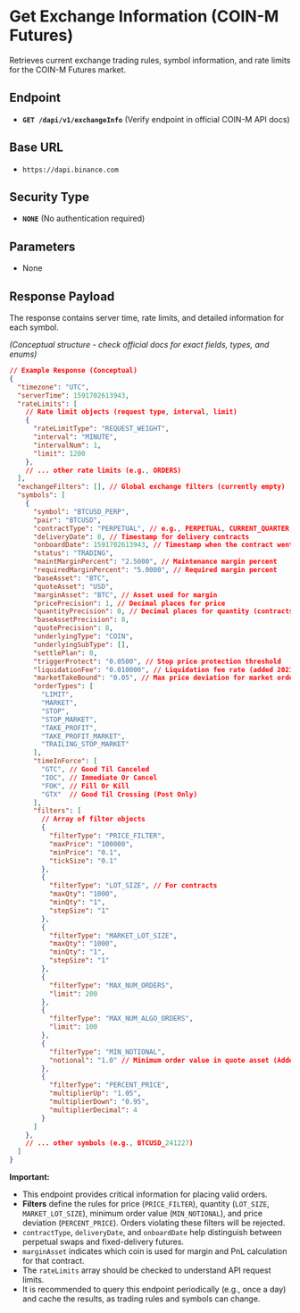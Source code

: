 # Get Exchange Information (COIN-M Futures)

Retrieves current exchange trading rules, symbol information, and rate limits for the COIN-M Futures market.

## Endpoint

*   **`GET /dapi/v1/exchangeInfo`** (Verify endpoint in official COIN-M API docs)

## Base URL

*   `https://dapi.binance.com`

## Security Type

*   **`NONE`** (No authentication required)

## Parameters

*   None

## Response Payload

The response contains server time, rate limits, and detailed information for each symbol.

*(Conceptual structure - check official docs for exact fields, types, and enums)*

```json
// Example Response (Conceptual)
{
  "timezone": "UTC",
  "serverTime": 1591702613943,
  "rateLimits": [
    // Rate limit objects (request type, interval, limit)
    {
      "rateLimitType": "REQUEST_WEIGHT",
      "interval": "MINUTE",
      "intervalNum": 1,
      "limit": 1200
    },
    // ... other rate limits (e.g., ORDERS)
  ],
  "exchangeFilters": [], // Global exchange filters (currently empty)
  "symbols": [
    {
      "symbol": "BTCUSD_PERP", 
      "pair": "BTCUSD",
      "contractType": "PERPETUAL", // e.g., PERPETUAL, CURRENT_QUARTER, NEXT_QUARTER
      "deliveryDate": 0, // Timestamp for delivery contracts
      "onboardDate": 1591702613943, // Timestamp when the contract went live
      "status": "TRADING",
      "maintMarginPercent": "2.5000", // Maintenance margin percent
      "requiredMarginPercent": "5.0000", // Required margin percent
      "baseAsset": "BTC",
      "quoteAsset": "USD",
      "marginAsset": "BTC", // Asset used for margin
      "pricePrecision": 1, // Decimal places for price
      "quantityPrecision": 0, // Decimal places for quantity (contracts)
      "baseAssetPrecision": 8,
      "quotePrecision": 8,
      "underlyingType": "COIN",
      "underlyingSubType": [],
      "settlePlan": 0,
      "triggerProtect": "0.0500", // Stop price protection threshold
      "liquidationFee": "0.010000", // Liquidation fee rate (added 2021-07-06)
      "marketTakeBound": "0.05", // Max price deviation for market orders (added 2021-07-06)
      "orderTypes": [
        "LIMIT",
        "MARKET",
        "STOP",
        "STOP_MARKET",
        "TAKE_PROFIT",
        "TAKE_PROFIT_MARKET",
        "TRAILING_STOP_MARKET"
      ],
      "timeInForce": [
        "GTC", // Good Til Canceled
        "IOC", // Immediate Or Cancel
        "FOK", // Fill Or Kill
        "GTX"  // Good Til Crossing (Post Only)
      ],
      "filters": [
        // Array of filter objects
        {
          "filterType": "PRICE_FILTER",
          "maxPrice": "100000",
          "minPrice": "0.1",
          "tickSize": "0.1"
        },
        {
          "filterType": "LOT_SIZE", // For contracts
          "maxQty": "1000",
          "minQty": "1",
          "stepSize": "1" 
        },
        {
          "filterType": "MARKET_LOT_SIZE",
          "maxQty": "1000",
          "minQty": "1",
          "stepSize": "1"
        },
        {
          "filterType": "MAX_NUM_ORDERS",
          "limit": 200
        },
        {
          "filterType": "MAX_NUM_ALGO_ORDERS",
          "limit": 100
        },
        {
          "filterType": "MIN_NOTIONAL",
          "notional": "1.0" // Minimum order value in quote asset (Added ~2021-01-21)
        },
        {
          "filterType": "PERCENT_PRICE",
          "multiplierUp": "1.05",
          "multiplierDown": "0.95",
          "multiplierDecimal": 4
        }
      ]
    },
    // ... other symbols (e.g., BTCUSD_241227)
  ]
}
```

**Important:**
*   This endpoint provides critical information for placing valid orders.
*   **Filters** define the rules for price (`PRICE_FILTER`), quantity (`LOT_SIZE`, `MARKET_LOT_SIZE`), minimum order value (`MIN_NOTIONAL`), and price deviation (`PERCENT_PRICE`). Orders violating these filters will be rejected.
*   `contractType`, `deliveryDate`, and `onboardDate` help distinguish between perpetual swaps and fixed-delivery futures.
*   `marginAsset` indicates which coin is used for margin and PnL calculation for that contract.
*   The `rateLimits` array should be checked to understand API request limits.
*   It is recommended to query this endpoint periodically (e.g., once a day) and cache the results, as trading rules and symbols can change. 